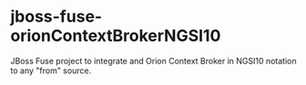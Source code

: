 # jboss-fuse-orionContextBrokerNGSI10

JBoss Fuse project to integrate and Orion Context Broker in NGSI10 notation to any "from" source.
